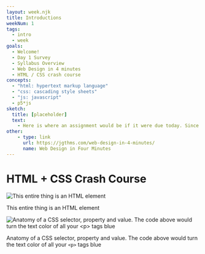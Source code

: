 ```yaml
---
layout: week.njk
title: Introductions
weekNum: 1 
tags:
  - intro
  - week
goals:
  - Welcome!
  - Day 1 Survey
  - Syllabus Overview
  - Web Design in 4 minutes
  - HTML / CSS crash course
concepts:
  - "html: hypertext markup language"
  - "css: cascading style sheets"
  - "js: javascript"
  - p5*js
sketch:
  title: [placeholder]
  text:
    - Here is where an assignment would be if it were due today. Since it's the first day of class, we won't expect anything here. Take a look at week 2 for your assignment for week 2.
other:
    - type: link
      url: https://jgthms.com/web-design-in-4-minutes/
      name: Web Design in Four Minutes
---
```


# HTML + CSS Crash Course

![This entire thing is an HTML element](/assets/img/html-element.bmp)

This entire thing is an HTML element

![Anatomy of a CSS selector, property and value. The code above would turn the text color of all your `<p>` tags blue](/assets/img/css-syntax.png)

Anatomy of a CSS selector, property and value. The code above would turn the text color of all your `<p>` tags blue
